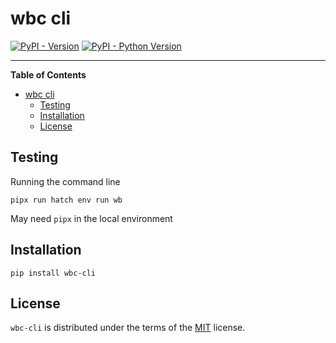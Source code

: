 # wbc cli

[![PyPI - Version](https://img.shields.io/pypi/v/wbc-cli.svg)](https://pypi.org/project/wbc-cli)
[![PyPI - Python Version](https://img.shields.io/pypi/pyversions/wbc-cli.svg)](https://pypi.org/project/wbc-cli)

-----

**Table of Contents**

- [wbc cli](#wbc-cli)
  - [Testing](#testing)
  - [Installation](#installation)
  - [License](#license)

## Testing

Running the command line

```
pipx run hatch env run wb
```

May need `pipx` in the local environment

## Installation

```console
pip install wbc-cli
```

## License

`wbc-cli` is distributed under the terms of the [MIT](https://spdx.org/licenses/MIT.html) license.
